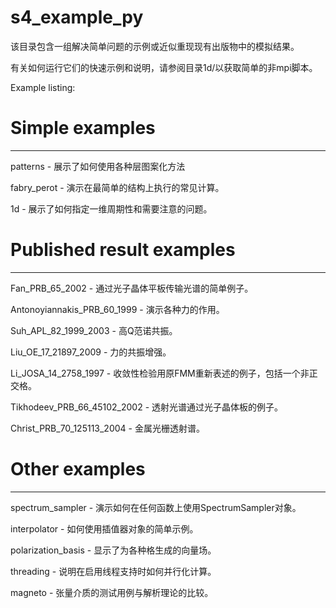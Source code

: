 # s4_example_py

该目录包含一组解决简单问题的示例或近似重现现有出版物中的模拟结果。

有关如何运行它们的快速示例和说明，请参阅目录1d/以获取简单的非mpi脚本。

Example listing:

# Simple examples
---------------
patterns    - 展示了如何使用各种层图案化方法

fabry_perot - 演示在最简单的结构上执行的常见计算。

1d          - 展示了如何指定一维周期性和需要注意的问题。


# Published result examples
-------------------------
Fan_PRB_65_2002             - 通过光子晶体平板传输光谱的简单例子。

Antonoyiannakis_PRB_60_1999 - 演示各种力的作用。

Suh_APL_82_1999_2003        - 高Q范诺共振。

Liu_OE_17_21897_2009        - 力的共振增强。

Li_JOSA_14_2758_1997        - 收敛性检验用原FMM重新表述的例子，包括一个非正交格。

Tikhodeev_PRB_66_45102_2002 - 透射光谱通过光子晶体板的例子。

Christ_PRB_70_125113_2004   - 金属光栅透射谱。


# Other examples
--------------
spectrum_sampler   - 演示如何在任何函数上使用SpectrumSampler对象。

interpolator       - 如何使用插值器对象的简单示例。

polarization_basis - 显示了为各种格生成的向量场。

threading          - 说明在启用线程支持时如何并行化计算。

magneto            - 张量介质的测试用例与解析理论的比较。

